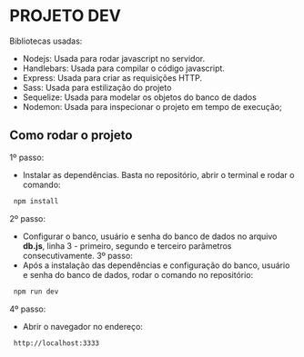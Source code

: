 
# PROJETO DEV

Bibliotecas usadas:
 - Nodejs: Usada para rodar javascript no servidor.
 - Handlebars: Usada para compilar o código javascript.
 - Express: Usada para criar as requisições HTTP.
 - Sass: Usada para estilização do projeto
 - Sequelize: Usada para modelar os objetos do banco de dados
 - Nodemon: Usada para inspecionar o projeto em tempo de execução;

 ## Como rodar o projeto

1º passo:
 - Instalar as dependências. Basta no repositório, abrir o terminal e rodar o comando:
 ```bash
  npm install
```
2º passo: 
 - Configurar o banco, usuário e senha do banco de dados no arquivo **db.js**, linha 3 - primeiro, segundo e terceiro parâmetros consecutivamente.
3º passo:
 - Após a instalação das dependências e configuração do banco, usuário e senha do banco de dados, rodar o comando no repositório:
 ```bash
  npm run dev
```
4º passo:
 - Abrir o navegador no endereço:
 ```bash
  http://localhost:3333
```
